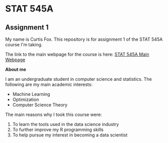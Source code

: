 # STAT 545A
## Assignment 1

My name is Curtis Fox. This repository is for assignment 1 of the STAT 545A course I'm taking.

The link to the main webpage for the course is here: [STAT 545A Main Webpage](http://stat545.com/)

**About me**

I am an undergraduate student in computer science and statistics. The following are my main academic interests:

* Machine Learning
* Optimization
* Computer Science Theory

The main reasons why I took this course were:

1. To learn the tools used in the data science industry
2. To further improve my R programming skills
3. To help pursue my interest in becoming a data scientist






